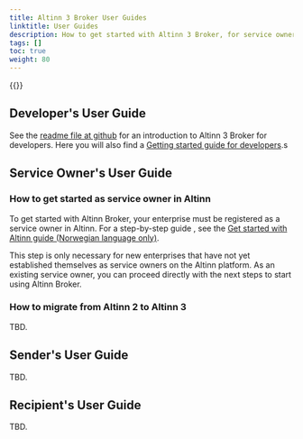 ```yaml
---
title: Altinn 3 Broker User Guides
linktitle: User Guides
description: How to get started with Altinn 3 Broker, for service owners, users and developers
tags: []
toc: true
weight: 80
---
```


{{<children />}}

<!-- 2024-04-06, Erik: Vurder å gi guides per "value stream stage", 
                 med egne kapitler for hvert stage, dvs. Onboarding, osv.  
-->
## Developer's User Guide

See the [readme file at github](https://github.com/Altinn/altinn-broker/blob/main/README.md) for an introduction to Altinn 3 Broker for developers. 
Here you will also find a [Getting started guide for developers](https://github.com/Altinn/altinn-broker/blob/main/docs/get-started.md).s

## Service Owner's User Guide

### How to get started as service owner in Altinn
To get started with Altinn Broker, your enterprise must be registered as a service owner in Altinn. For a step-by-step guide , see the
[Get started with Altinn guide (Norwegian language only)](https://www.altinndigital.no/kom-i-gang/guide-kom-i-gang-med-altinn/).

This step is only necessary for new enterprises that have not yet established themselves as service owners on the Altinn platform. As an existing service owner, you can proceed directly with the next steps to start using Altinn Broker.

<!-- NO:
Bli tjenesteeier: For å komme i gang med Altinn Broker må din virksomhet være registrert som tjenesteeier i Altinn. For en detaljert guide om hvordan din virksomhet kan bli tjenesteeier i Altinn, gå til veiledningen: Kom i gang med Altinn. Her finner du steg-for-steg veiledning.
Dette steget er kun nødvendig for nye virksomheter som ennå ikke har etablert seg som tjenesteeiere på Altinn plattformen. Som eksisterende tjenesteeier kan dere fortsette direkte med de neste stegene for å ta i bruk Altinn Broker. 
-->

### How to migrate from  Altinn 2 to Altinn 3
TBD.

## Sender's User Guide

TBD.

## Recipient's User Guide

TBD.

